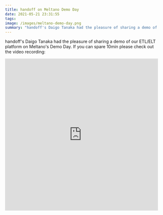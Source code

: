 ```yaml
---
title: handoff on Meltano Demo Day
date: 2021-05-21 23:31:55
tags:
image: /images/meltano-demo-day.png
summary: "handoff's Daigo Tanaka had the pleasure of sharing a demo of our ETL/ELT platform on Meltano's Demo Day. If you can spare 10min please check out the video recording"
---
```


handoff's Daigo Tanaka had the pleasure of sharing a demo of our ETL/ELT platform on Meltano's Demo Day. If you can spare 10min please check out the video recording:

<iframe width="100%" height="500px" src="https://www.youtube.com/embed/oHRon2xzeiw?start=1317" title="YouTube video player" frameborder="0" allow="accelerometer; autoplay; clipboard-write; encrypted-media; gyroscope; picture-in-picture" allowfullscreen></iframe>
